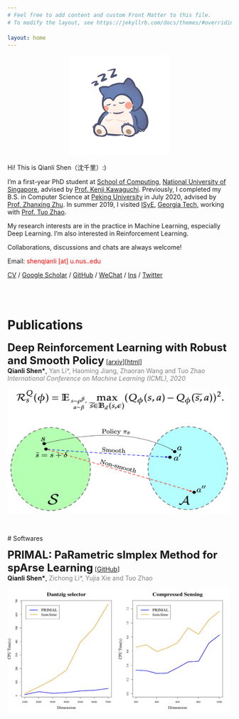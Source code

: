 ```yaml
---
# Feel free to add content and custom Front Matter to this file.
# To modify the layout, see https://jekyllrb.com/docs/themes/#overriding-theme-defaults

layout: home
---
```


<div align=center>
  <img src="assets/img/me.JPG" alt="me" style="zoom:25%;" />
</div>


Hi! This is Qianli Shen（沈千里）:) 

I’m a first-year PhD student at [School of Computing](https://www.comp.nus.edu.sg/),  [National University of Singapore](https://www.nus.edu.sg/), advised by [Prof. Kenji Kawaguchi](https://people.csail.mit.edu/kawaguch/). Previously, I completed my B.S. in Computer Science at [Peking University](http://english.pku.edu.cn/) in July 2020, advised by [Prof. Zhanxing Zhu](https://sites.google.com/view/zhanxingzhu/). In summer 2019, I visited [ISyE](https://www.isye.gatech.edu/), [Georgia Tech](https://www.gatech.edu/), working with [Prof. Tuo Zhao](https://www2.isye.gatech.edu/~tzhao80/). 

My research interests are in the practice in Machine Learning, especially Deep Learning. I’m also interested in Reinforcement Learning.

Collaborations, discussions and chats are always welcome!

Email: <font color=Red>shenqianli [at] u.nus..edu </font>

[CV](assets/cv.pdf) / [Google Scholar](https://scholar.google.com/citations?user=p3ekN2kAAAAJ&hl=en) / [GitHub](https://github.com/ShenQianli) / [WeChat](assets/img/wechat.JPG) / [Ins](https://www.instagram.com/about311miles/) / [Twitter](https://www.twitter.com/ShenQianli)

<br>
<br>

# Publications

<p>
<b><font size=5>Deep Reinforcement Learning with Robust and Smooth Policy</font></b> [<a href="https://arxiv.org/abs/2003.09534">arxiv</a>][<a href="https://www2.isye.gatech.edu/~tzhao80/III1717916/proj18_smooth.html">html</a>]  
<br>
<b>Qianli Shen*</b>, <font color=Gray>Yan Li*, Haoming Jiang, Zhaoran Wang and Tuo Zhao</font>
<br>
<font color=Grey><i>International Conference on Machine Learning (ICML), 2020</i></font> 
<br>



<div align=left>
<a href="assets/pubs/DRLwithSmoothPolicy.png">
<img src="assets/pubs/DRLwithSmoothPolicy.png" alt="pub1" height=280 width=500  align="center"/>
</a>
</div>
</p>

<br>
<br>
# Softwares
<p>
<b><font size=5>PRIMAL: PaRametric sImplex Method for spArse Learning</font></b> [<a href="https://github.com/ShenQianli/primal">GitHub</a>] 
<br>
<b>Qianli Shen*</b>, <font color=Gray>Zichong Li*, Yujia Xie and Tuo Zhao</font>
<br>

<div align=left>
<a href="assets/softwares/primal.jpg">
<img src="assets/softwares/primal.jpg" alt="pub1" height=280 width=500  align="center"/>
</a>
</div>
</p>

